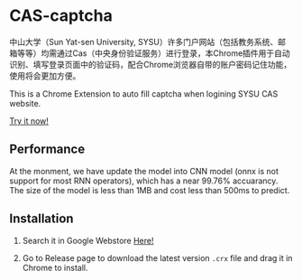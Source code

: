 # CAS-captcha

中山大学（Sun Yat-sen University, SYSU）许多门户网站（包括教务系统、邮箱等等）均需通过Cas（中央身份验证服务）进行登录，本Chrome插件用于自动识别、填写登录页面中的验证码，配合Chrome浏览器自带的账户密码记住功能，使用将会更加方便。

This is a Chrome Extension to auto fill captcha when logining SYSU CAS website. 

[Try it now!](https://cas.sysu.edu.cn/cas/login)

## Performance

At the monment, we have update the model into CNN model (onnx is not support for most RNN operators), which has a near 99.76% accuarancy. The size of the model is less than 1MB and cost less than 500ms to predict. 

## Installation

1. Search it in Google Webstore [Here!](https://chrome.google.com/webstore/detail/sysu-cas-captcha-autofill/ipdlibcadfhbodhagdjdcaebnlgbjoko?utm_source=chrome-ntp-icon)

2. Go to Release page to download the latest version `.crx` file and drag it in Chrome to install.
